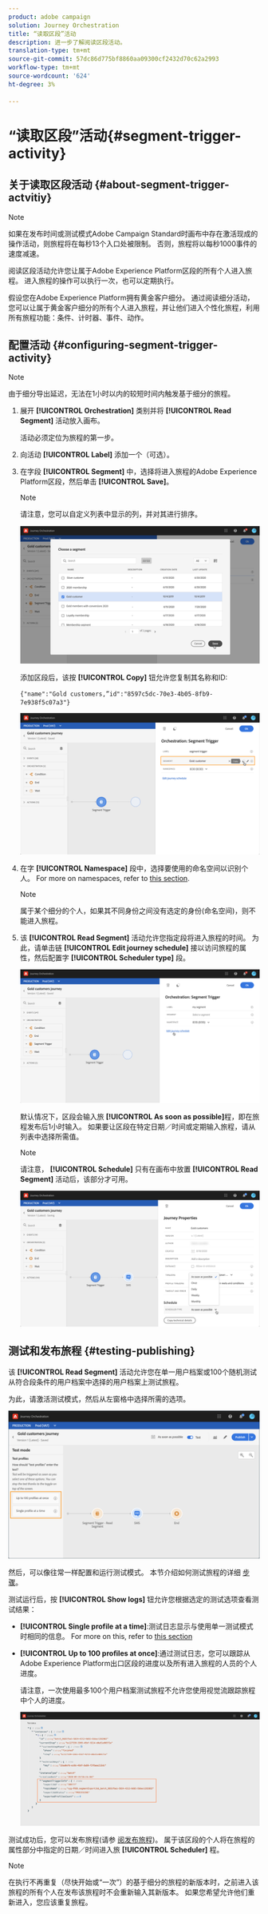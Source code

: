 ```yaml
---
product: adobe campaign
solution: Journey Orchestration
title: “读取区段”活动
description: 进一步了解阅读区段活动。
translation-type: tm+mt
source-git-commit: 57dc86d775bf8860aa09300cf2432d70c62a2993
workflow-type: tm+mt
source-wordcount: '624'
ht-degree: 3%

---
```



# “读取区段”活动{#segment-trigger-activity}

## 关于读取区段活动 {#about-segment-trigger-actvitiy}

>[!NOTE]
>
>如果在发布时间或测试模式Adobe Campaign Standard时画布中存在激活现成的操作活动，则旅程将在每秒13个入口处被限制。 否则，旅程将以每秒1000事件的速度减速。

阅读区段活动允许您让属于Adobe Experience Platform区段的所有个人进入旅程。 进入旅程的操作可以执行一次，也可以定期执行。

假设您在Adobe Experience Platform拥有黄金客户细分。 通过阅读细分活动，您可以让属于黄金客户细分的所有个人进入旅程，并让他们进入个性化旅程，利用所有旅程功能：条件、计时器、事件、动作。

## 配置活动 {#configuring-segment-trigger-activity}

>[!NOTE]
>
>由于细分导出延迟，无法在1小时以内的较短时间内触发基于细分的旅程。

1. 展开 **[!UICONTROL Orchestration]** 类别并将 **[!UICONTROL Read Segment]** 活动放入画布。

   活动必须定位为旅程的第一步。

1. 向活动 **[!UICONTROL Label]** 添加一个（可选）。

1. 在字段 **[!UICONTROL Segment]** 中，选择将进入旅程的Adobe Experience Platform区段，然后单击 **[!UICONTROL Save]**。

   >[!NOTE]
   >
   >请注意，您可以自定义列表中显示的列，并对其进行排序。

   ![](../assets/segment-trigger-segment-selection.png)

   添加区段后，该按 **[!UICONTROL Copy]** 钮允许您复制其名称和ID:

   `{"name":"Gold customers,”id":"8597c5dc-70e3-4b05-8fb9-7e938f5c07a3"}`

   ![](../assets/segment-trigger-copy.png)

1. 在字 **[!UICONTROL Namespace]** 段中，选择要使用的命名空间以识别个人。 For more on namespaces, refer to [this section](../event/selecting-the-namespace.md).

   >[!NOTE]
   >
   >属于某个细分的个人，如果其不同身份之间没有选定的身份(命名空间)，则不能进入旅程。

1. 该 **[!UICONTROL Read Segment]** 活动允许您指定段将进入旅程的时间。 为此，请单击链 **[!UICONTROL Edit journey schedule]** 接以访问旅程的属性，然后配置字 **[!UICONTROL Scheduler type]** 段。

   ![](../assets/segment-trigger-schedule.png)

   默认情况下，区段会输入旅 **[!UICONTROL As soon as possible]**&#x200B;程，即在旅程发布后1小时输入。 如果要让区段在特定日期／时间或定期输入旅程，请从列表中选择所需值。

   >[!NOTE]
   >
   >请注意， **[!UICONTROL Schedule]** 只有在画布中放置 **[!UICONTROL Read Segment]** 活动后，该部分才可用。

   ![](../assets/segment-trigger-properties.png)

## 测试和发布旅程 {#testing-publishing}

该 **[!UICONTROL Read Segment]** 活动允许您在单一用户档案或100个随机测试从符合段条件的用户档案中选择的用户档案上测试旅程。

为此，请激活测试模式，然后从左窗格中选择所需的选项。

![](../assets/segment-trigger-test-modes.png)

然后，可以像往常一样配置和运行测试模式。 本节介绍如何测试旅程的详细 [步骤](../building-journeys/testing-the-journey.md)。

测试运行后，按 **[!UICONTROL Show logs]** 钮允许您根据选定的测试选项查看测试结果：

* **[!UICONTROL Single profile at a time]**:测试日志显示与使用单一测试模式时相同的信息。 For more on this, refer to [this section](../building-journeys/testing-the-journey.md#viewing_logs)

* **[!UICONTROL Up to 100 profiles at once]**:通过测试日志，您可以跟踪从Adobe Experience Platform出口区段的进度以及所有进入旅程的人员的个人进度。

   请注意，一次使用最多100个用户档案测试旅程不允许您使用视觉流跟踪旅程中个人的进度。

   ![](../assets/read-segment-log.png)

测试成功后，您可以发布旅程(请参 [阅发布旅程](../building-journeys/publishing-the-journey.md))。 属于该区段的个人将在旅程的属性部分中指定的日期／时间进入旅 **[!UICONTROL Scheduler]** 程。

>[!NOTE]
>
>在执行不再重复（尽快开始或“一次”）的基于细分的旅程的新版本时，之前进入该旅程的所有个人在发布该旅程时不会重新输入其新版本。 如果您希望允许他们重新进入，您应该重复旅程。
